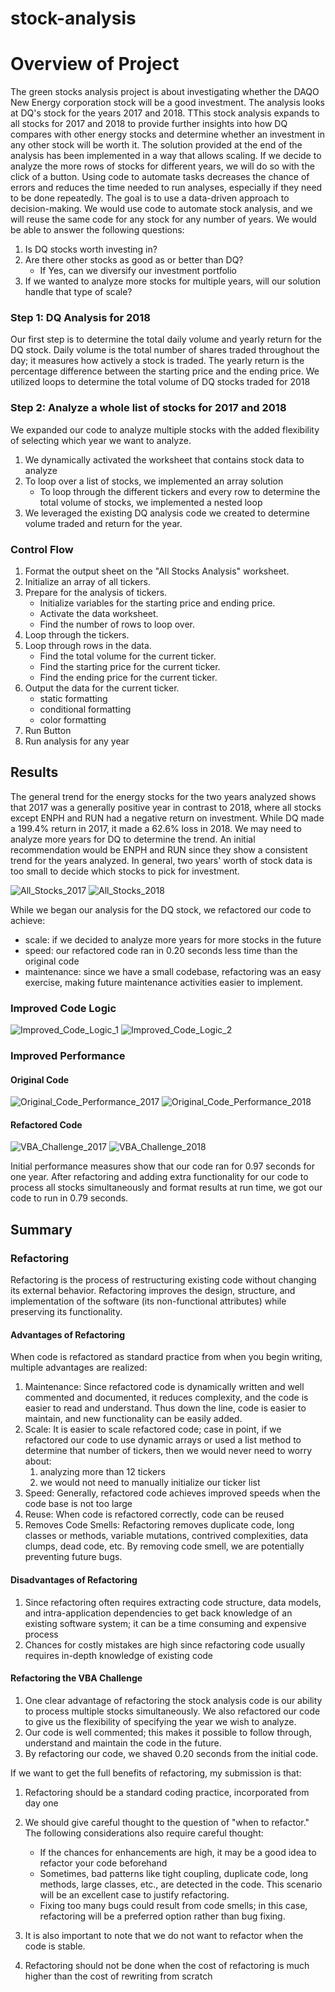 # stock-analysis
# Overview of Project
The green stocks analysis project is about investigating whether the DAQO New Energy corporation stock will be a good investment. The analysis looks at DQ's stock for the years 2017 and 2018. TThis stock analysis expands to all stocks for 2017 and 2018 to provide further insights into how DQ compares with other energy stocks and determine whether an investment in any other stock will be worth it. The solution provided at the end of the analysis has been implemented in a way that allows scaling. If we decide to analyze the more rows of stocks for different years, we will do so with the click of a button. Using code to automate tasks decreases the chance of errors and reduces the time needed to run analyses, especially if they need to be done repeatedly. The goal is to use a data-driven approach to decision-making. We would use code to automate stock analysis, and we will reuse the same code for any stock for any number of years. We would be able to answer the following questions:

1. Is DQ stocks worth investing in?
2. Are there other stocks as good as or better than DQ?
   - If Yes, can we diversify our investment portfolio
4. If we wanted to analyze more stocks for multiple years, will our solution handle that type of scale?

### Step 1: DQ Analysis for 2018
Our first step is to determine the total daily volume and yearly return for the DQ stock. Daily volume is the total number of shares traded throughout the day; it measures how actively a stock is traded. The yearly return is the percentage difference between the starting price and the ending price.
We utilized loops to determine the total volume of DQ stocks traded for 2018

### Step 2: Analyze a whole list of stocks for 2017 and 2018
We expanded our code to analyze multiple stocks with the added flexibility of selecting which year we want to analyze.
1. We dynamically activated the worksheet that contains stock data to analyze
2. To loop over a list of stocks, we implemented an array solution 
   - To loop through the different tickers and every row to determine the total volume of stocks, we implemented a nested loop 
4. We leveraged the existing DQ analysis code we created to determine volume traded and return for the year.

### Control Flow
1. Format the output sheet on the "All Stocks Analysis" worksheet.
2. Initialize an array of all tickers.
3. Prepare for the analysis of tickers.
   * Initialize variables for the starting price and ending price.
   * Activate the data worksheet.
   * Find the number of rows to loop over.
4. Loop through the tickers.
5. Loop through rows in the data.
   * Find the total volume for the current ticker.
   * Find the starting price for the current ticker.
   * Find the ending price for the current ticker.
6. Output the data for the current ticker.
   * static formatting
   * conditional formatting
   * color formatting
7. Run Button
8. Run analysis for any year

## Results
The general trend for the energy stocks for the two years analyzed shows that 2017 was a generally positive year in contrast to 2018, where all stocks except ENPH and RUN had a negative return on investment.
While DQ made a 199.4% return in 2017, it made a 62.6% loss in 2018. We may need to analyze more years for DQ to determine the trend.
An initial recommendation would be ENPH and RUN since they show a consistent trend for the years analyzed.
In general, two years' worth of stock data is too small to decide which stocks to pick for investment.

![All_Stocks_2017](https://user-images.githubusercontent.com/67847583/117246846-edef9080-ae02-11eb-8419-c34178f14cca.png)
![All_Stocks_2018](https://user-images.githubusercontent.com/67847583/117246860-f1831780-ae02-11eb-913c-5a328d4d34b8.png)

While we began our analysis for the DQ stock, we refactored our code to achieve:
  * scale: if we decided to analyze more years for more stocks in the future
  * speed: our refactored code ran in 0.20 seconds less time than the original code
  * maintenance: since we have a small codebase, refactoring was an easy exercise, making future maintenance activities easier to implement.
  
### Improved Code Logic
![Improved_Code_Logic_1](https://user-images.githubusercontent.com/67847583/117247736-73277500-ae04-11eb-9b9e-7a96cf14a0f6.png)
![Improved_Code_Logic_2](https://user-images.githubusercontent.com/67847583/117247747-77ec2900-ae04-11eb-8424-f6e7db3a3d69.png)

### Improved Performance
#### Original Code
![Original_Code_Performance_2017](https://user-images.githubusercontent.com/67847583/117377255-766c4080-ae98-11eb-8f42-2b22fb79d6e8.png)
![Original_Code_Performance_2018](https://user-images.githubusercontent.com/67847583/117377259-79ffc780-ae98-11eb-9729-e334a6a8d442.png)

#### Refactored Code
![VBA_Challenge_2017](https://user-images.githubusercontent.com/67847583/117247811-905c4380-ae04-11eb-92b8-4e555a7e8585.png)
![VBA_Challenge_2018](https://user-images.githubusercontent.com/67847583/117247816-92be9d80-ae04-11eb-81ff-f2ed4ffe2551.png)

Initial performance measures show that our code ran for 0.97 seconds for one year. After refactoring and adding extra functionality for our code to process all stocks simultaneously and format results at run time, we got our code to run in 0.79 seconds.

## Summary

### Refactoring

Refactoring is the process of restructuring existing code without changing its external behavior. Refactoring improves the design, structure, and implementation of the software (its non-functional attributes) while preserving its functionality. 

#### Advantages of Refactoring
When code is refactored as standard practice from when you begin writing, multiple advantages are realized:
1. Maintenance: Since refactored code is dynamically written and well commented and documented, it reduces complexity, and the code is easier to read and understand. Thus down the line, code is easier to maintain, and new functionality can be easily added. 
2. Scale: It is easier to scale refactored code; case in point, if we refactored our code to use dynamic arrays or used a list method to determine that number of tickers, then we would never need to worry about:
   1. analyzing more than 12 tickers
   2. we would not need to manually initialize our ticker list
3. Speed: Generally, refactored code achieves improved speeds when the code base is not too large
4. Reuse: When code is refactored correctly, code can be reused
5. Removes Code Smells: Refactoring removes duplicate code, long classes or methods, variable mutations, contrived complexities, data clumps, dead code, etc. By removing code smell, we are potentially preventing future bugs.
#### Disadvantages of Refactoring
1. Since refactoring often requires extracting code structure, data models, and intra-application dependencies to get back knowledge of an existing software system; it can be a time consuming and expensive process
2. Chances for costly mistakes are high since refactoring code usually requires in-depth knowledge of existing code

#### Refactoring the VBA Challenge
1. One clear advantage of refactoring the stock analysis code is our ability to process multiple stocks simultaneously. We also refactored our code to give us the flexibility of specifying the year we wish to analyze.
2. Our code is well commented; this makes it possible to follow through, understand and maintain the code in the future.
3. By refactoring our code, we shaved 0.20 seconds from the initial code.

If we want to get the full benefits of refactoring, my submission is that:
1. Refactoring should be a standard coding practice, incorporated from day one
2. We should give careful thought to the question of "when to refactor." The following considerations also require careful thought:
   - If the chances for enhancements are high, it may be a good idea to refactor your code beforehand
   - Sometimes, bad patterns like tight coupling, duplicate code, long methods, large classes, etc., are detected in the code. This scenario will be an excellent case to justify refactoring.
   - Fixing too many bugs could result from code smells; in this case, refactoring will be a preferred option rather than bug fixing.

3. It is also important to note that we do not want to refactor when the code is stable.
4. Refactoring should not be done when the cost of refactoring is much higher than the cost of rewriting from scratch  
